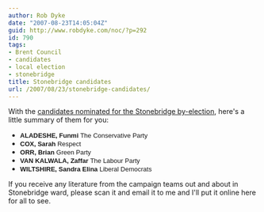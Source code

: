 ```yaml
---
author: Rob Dyke
date: "2007-08-23T14:05:04Z"
guid: http://www.robdyke.com/noc/?p=292
id: 790
tags:
- Brent Council
- candidates
- local election
- stonebridge
title: Stonebridge candidates
url: /2007/08/23/stonebridge-candidates/
---
```

With the [candidates nominated for the Stonebridge by-election](http://www.brent.gov.uk/elections.nsf/2f123bcc3c5e238c80256ad20034644f/e28efd34755ac8628025733000414880!OpenDocument "Brent Council Stonebridge byelection page"), here's a little summary of them for you:

  * **<font size="2" face="Arial">ALADESHE, Funmi </font>**<font size="2" face="Arial">The Conservative Party</font>
  * **<font size="2" face="Arial">COX, Sarah </font>**<font size="2" face="Arial">Respect</font>
  * **<font size="2" face="Arial">ORR, Brian </font>**<font size="2" face="Arial">Green Party</font>
  * **<font size="2" face="Arial">VAN KALWALA, Zaffar </font>**<font size="2" face="Arial">The Labour Party</font>
  * **<font size="2" face="Arial">WILTSHIRE, Sandra Elina </font>**<font size="2" face="Arial">Liberal Democrats</font>

<div align="center">
  <div align="center">
    <div align="left">
      If you receive any literature from the campaign teams out and about in Stonebridge ward, please scan it and email it to me and I'll put it online here for all to see.
    </div>
  </div>
</div>